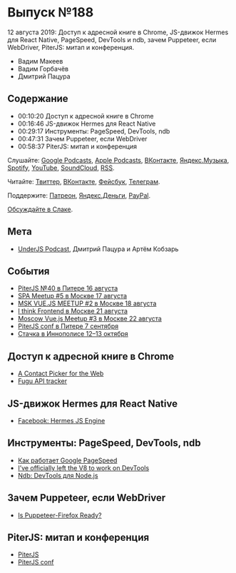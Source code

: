# Выпуск №188

12 августа 2019: Доступ к адресной книге в Chrome, JS-движок Hermes для React Native, PageSpeed, DevTools и ndb, зачем Puppeteer, если WebDriver, PiterJS: митап и конференция.

- Вадим Макеев
- Вадим Горбачёв
- Дмитрий Пацура

## Содержание

- 00:10:20 Доступ к адресной книге в Chrome
- 00:16:46 JS-движок Hermes для React Native
- 00:29:17 Инструменты: PageSpeed, DevTools, ndb
- 00:47:31 Зачем Puppeteer, если WebDriver
- 00:58:37 PiterJS: митап и конференция

Слушайте: [Google Podcasts](https://podcasts.google.com/?feed=aHR0cHM6Ly93ZWItc3RhbmRhcmRzLnJ1L3BvZGNhc3QvZmVlZC8), [Apple Podcasts](https://podcasts.apple.com/podcast/id1080500016), [ВКонтакте](https://vk.com/podcasts-32017543), [Яндекс.Музыка](https://music.yandex.ru/album/6245956), [Spotify](https://open.spotify.com/show/3rzAcADjpBpXt73L0epTjV), [YouTube](https://www.youtube.com/playlist?list=PLMBnwIwFEFHcwuevhsNXkFTcadeX5R1Go), [SoundCloud](https://soundcloud.com/web-standards), [RSS](https://web-standards.ru/podcast/feed/).

Читайте: [Твиттер](https://twitter.com/webstandards_ru), [ВКонтакте](https://vk.com/webstandards_ru), [Фейсбук](https://www.facebook.com/webstandardsru), [Телеграм](https://t.me/webstandards_ru).

Поддержите: [Патреон](https://www.patreon.com/webstandards_ru), [Яндекс.Деньги](https://money.yandex.ru/to/41001119329753), [PayPal](https://www.paypal.me/pepelsbey).

[Обсуждайте в Слаке](http://slack.web-standards.ru/).

## Мета

- [UnderJS Podcast](https://underjs.ru/), Дмитрий Пацура и Артём Кобзарь

## События

- [PiterJS №40 в Питере 16 августа](https://medium.com/p/33886bd77457)
- [SPA Meetup #5 в Москве 17 августа](https://moscow-spa.timepad.ru/event/1028283/)
- [MSK VUE.JS MEETUP #2 в Москве 18 августа](https://www.meetup.com/MSK-VUE-JS/events/263206129/)
- [I think Frontend в Москве 21 августа](https://events.yandex.ru/events/meetings/21-aug-2019/)
- [Moscow Vue.js Meetup #3 в Москве 22 августа](https://www.meetup.com/vue-js-moscow/events/263421476/)
- [PiterJS conf в Питере 7 сентября](https://conf.piterjs.org/)
- [Стачка в Иннополисе 12–13 октября](https://nastachku.ru/frontend)

## Доступ к адресной книге в Chrome

- [A Contact Picker for the Web](https://developers.google.com/web/updates/2019/08/contact-picker)
- [Fugu API tracker](https://goo.gle/fugu-api-tracker)

## JS-движок Hermes для React Native

- [Facebook: Hermes JS Engine](https://github.com/facebook/hermes)

## Инструменты: PageSpeed, DevTools, ndb

- [Как работает Google PageSpeed](https://habr.com/p/462005/)
- [I’ve officially left the V8 to work on DevTools](https://twitter.com/bmeurer/status/1155903428218019840)
- [Ndb: DevTools для Node.js](https://github.com/GoogleChromeLabs/ndb)

## Зачем Puppeteer, если WebDriver

- [Is Puppeteer-Firefox Ready?](https://aslushnikov.github.io/ispuppeteerfirefoxready/)

## PiterJS: митап и конференция

- [PiterJS](https://medium.com/piterjs)
- [PiterJS conf](https://conf.piterjs.org/)
